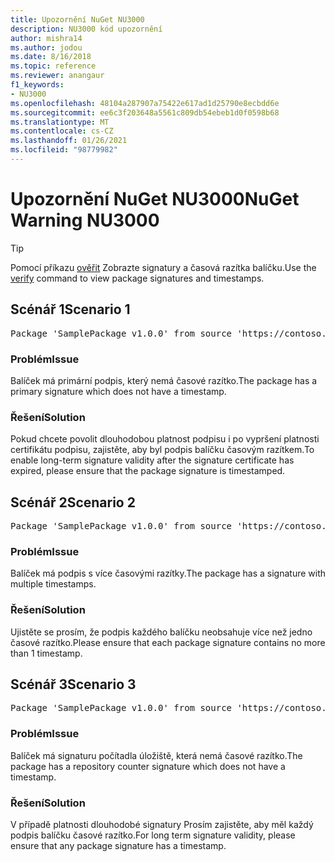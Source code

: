 ```yaml
---
title: Upozornění NuGet NU3000
description: NU3000 kód upozornění
author: mishra14
ms.author: jodou
ms.date: 8/16/2018
ms.topic: reference
ms.reviewer: anangaur
f1_keywords:
- NU3000
ms.openlocfilehash: 48104a287907a75422e617ad1d25790e8ecbdd6e
ms.sourcegitcommit: ee6c3f203648a5561c809db54ebeb1d0f0598b68
ms.translationtype: MT
ms.contentlocale: cs-CZ
ms.lasthandoff: 01/26/2021
ms.locfileid: "98779982"
---
```

# <a name="nuget-warning-nu3000"></a><span data-ttu-id="56d81-103">Upozornění NuGet NU3000</span><span class="sxs-lookup"><span data-stu-id="56d81-103">NuGet Warning NU3000</span></span>

> [!Tip]
> <span data-ttu-id="56d81-104">Pomocí příkazu [ověřit](../cli-reference/cli-ref-verify.md) Zobrazte signatury a časová razítka balíčku.</span><span class="sxs-lookup"><span data-stu-id="56d81-104">Use the [verify](../cli-reference/cli-ref-verify.md) command to view package signatures and timestamps.</span></span>

## <a name="scenario-1"></a><span data-ttu-id="56d81-105">Scénář 1</span><span class="sxs-lookup"><span data-stu-id="56d81-105">Scenario 1</span></span>

<pre>Package 'SamplePackage v1.0.0' from source 'https://contoso.com/index.json': The primary signature does not have a timestamp.</pre>

### <a name="issue"></a><span data-ttu-id="56d81-106">Problém</span><span class="sxs-lookup"><span data-stu-id="56d81-106">Issue</span></span>

<span data-ttu-id="56d81-107">Balíček má primární podpis, který nemá časové razítko.</span><span class="sxs-lookup"><span data-stu-id="56d81-107">The package has a primary signature which does not have a timestamp.</span></span>


### <a name="solution"></a><span data-ttu-id="56d81-108">Řešení</span><span class="sxs-lookup"><span data-stu-id="56d81-108">Solution</span></span>

<span data-ttu-id="56d81-109">Pokud chcete povolit dlouhodobou platnost podpisu i po vypršení platnosti certifikátu podpisu, zajistěte, aby byl podpis balíčku časovým razítkem.</span><span class="sxs-lookup"><span data-stu-id="56d81-109">To enable long-term signature validity after the signature certificate has expired, please ensure that the package signature is timestamped.</span></span>



## <a name="scenario-2"></a><span data-ttu-id="56d81-110">Scénář 2</span><span class="sxs-lookup"><span data-stu-id="56d81-110">Scenario 2</span></span>

<pre>Package 'SamplePackage v1.0.0' from source 'https://contoso.com/index.json': Multiple timestamps are not accepted.</pre>

### <a name="issue"></a><span data-ttu-id="56d81-111">Problém</span><span class="sxs-lookup"><span data-stu-id="56d81-111">Issue</span></span>

<span data-ttu-id="56d81-112">Balíček má podpis s více časovými razítky.</span><span class="sxs-lookup"><span data-stu-id="56d81-112">The package has a signature with multiple timestamps.</span></span>


### <a name="solution"></a><span data-ttu-id="56d81-113">Řešení</span><span class="sxs-lookup"><span data-stu-id="56d81-113">Solution</span></span>

<span data-ttu-id="56d81-114">Ujistěte se prosím, že podpis každého balíčku neobsahuje více než jedno časové razítko.</span><span class="sxs-lookup"><span data-stu-id="56d81-114">Please ensure that each package signature contains no more than 1 timestamp.</span></span>



## <a name="scenario-3"></a><span data-ttu-id="56d81-115">Scénář 3</span><span class="sxs-lookup"><span data-stu-id="56d81-115">Scenario 3</span></span>

<pre>Package 'SamplePackage v1.0.0' from source 'https://contoso.com/index.json': The repository countersignature does not have a timestamp.</pre>

### <a name="issue"></a><span data-ttu-id="56d81-116">Problém</span><span class="sxs-lookup"><span data-stu-id="56d81-116">Issue</span></span>

<span data-ttu-id="56d81-117">Balíček má signaturu počítadla úložiště, která nemá časové razítko.</span><span class="sxs-lookup"><span data-stu-id="56d81-117">The package has a repository counter signature which does not have a timestamp.</span></span>


### <a name="solution"></a><span data-ttu-id="56d81-118">Řešení</span><span class="sxs-lookup"><span data-stu-id="56d81-118">Solution</span></span>

<span data-ttu-id="56d81-119">V případě platnosti dlouhodobé signatury Prosím zajistěte, aby měl každý podpis balíčku časové razítko.</span><span class="sxs-lookup"><span data-stu-id="56d81-119">For long term signature validity, please ensure that any package signature has a timestamp.</span></span>


